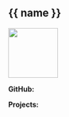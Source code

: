 <box>

## {{ name }}

<div class="container">
 <div class="row">
  <div class="col">
<img src="photo.png" width="100" /><br>
  </div>
  <div class="col">

**GitHub:** <include src="info.md#github" optional inline trim /><br>

**Projects:** <include src="info.md#projects" optional inline trim />
 </div>
 </div>
</div>

<panel header="**Progress**" minimized>
  <include src="progress.md" optional />
</panel>
<panel header="**Observations**" minimized>
  <include src="observations.md" optional />
</panel>

</box>

